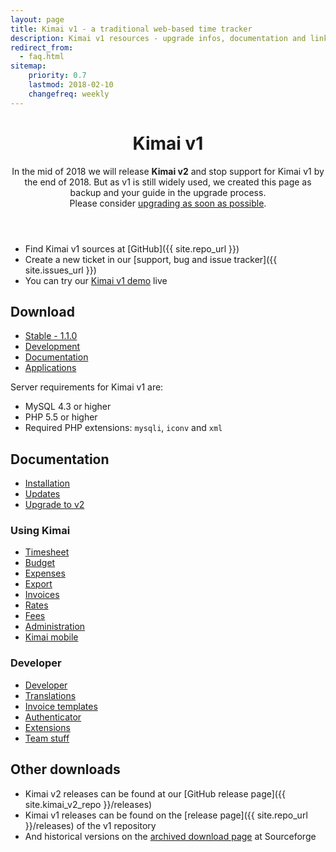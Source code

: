 ```yaml
---
layout: page
title: Kimai v1 - a traditional web-based time tracker
description: Kimai v1 resources - upgrade infos, documentation and links
redirect_from:
  - faq.html
sitemap:
    priority: 0.7
    lastmod: 2018-02-10
    changefreq: weekly
---
```


<header class="major">
	<h1>Kimai v1</h1>
    <p>
        In the mid of 2018 we will release <b>Kimai v2</b> and stop support for Kimai v1 by the end of 2018. 
        But as v1 is still widely used, we created this page as backup and your guide in the upgrade process. 
        <br/>
        Please consider <a href="/documentation/upgrade-kimai-v1/">upgrading as soon as possible</a>.
    </p>
</header>

- Find Kimai v1 sources at [GitHub]({{ site.repo_url }})
- Create a new ticket in our [support, bug and issue tracker]({{ site.issues_url }}) 
- You can try our [Kimai v1 demo](demo.html) live

## Download

<ul class="actions">
    <li><a href="{{ site.stable_url }}" class="button special icon fa-download">Stable - 1.1.0</a></li>
    <li><a href="{{ site.repo_url }}/zipball/develop" class="button icon fa-download">Development</a></li>
    <li><a href="https://github.com/kimai/manuals/" class="button icon fa-file-pdf-o">Documentation</a></li>
    <li><a href="apps/" class="button icon fa-archive">Applications</a></li>
</ul>

Server requirements for Kimai v1 are: 

- MySQL 4.3 or higher
- PHP 5.5 or higher
- Required PHP extensions: `mysqli`, `iconv` and `xml`

## Documentation

* [Installation](installation/)
* [Updates](updates/)
* [Upgrade to v2](/documentation/upgrade-kimai-v1/)

### Using Kimai

* [Timesheet](timesheet/)
* [Budget](budget/)
* [Expenses](expenses/)
* [Export](export/)
* [Invoices](invoices/)
* [Rates](rates/)
* [Fees](fees/)
* [Administration](administration/)
* [Kimai mobile](kimai-mobile/)

### Developer

* [Developer](developer/)
* [Translations](translations/)
* [Invoice templates](invoice-templates/)
* [Authenticator](authenticator/)
* [Extensions](extensions/)
* [Team stuff](team/)

## Other downloads

- Kimai v2 releases can be found at our [GitHub release page]({{ site.kimai_v2_repo }}/releases)
- Kimai v1 releases can be found on the [release page]({{ site.repo_url }}/releases) of the v1 repository
- And historical versions on the [archived download page](https://sourceforge.net/projects/kimai/files/) at Sourceforge
